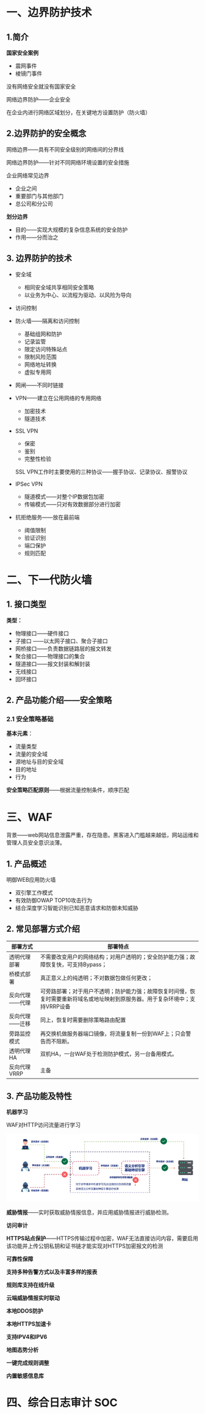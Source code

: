 # 一、边界防护技术

## 1.简介

**国家安全案例**

- 震网事件
- 棱镜门事件

没有网络安全就没有国家安全 



网络边界防护——企业安全

在企业内进行网络区域划分，在关键地方设置防护（防火墙）



## 2.边界防护的安全概念



网络边界——具有不同安全级别的网络间的分界线

网络边界防护——针对不同网络环境设置的安全措施



企业网络常见边界

- 企业之间
- 重要部门与其他部门
- 总公司和分公司



**划分边界**

- 目的——实现大规模的复杂信息系统的安全防护
- 作用——分而治之



## 3. 边界防护的技术

- 安全域

  - 相同安全域共享相同安全策略
  - 以业务为中心、以流程为驱动、以风险为导向

- 访问控制

- 防火墙——隔离和访问控制

  - 基础组网和防护
  - 记录监管
  - 限定访问特殊站点
  - 限制风险范围
  - 网络地址转换
  - 虚拟专用网

- 网闸——不同时链接

- VPN——建立在公用网络的专用网络

  - 加密技术
  - 隧道技术

- SSL VPN

  - 保密
  - 鉴别
  - 完整性检验

  SSL VPN工作时主要使用的三种协议——握手协议、记录协议、报警协议

- IPSec VPN

  - 隧道模式——对整个IP数据包加密
  - 传输模式——只对有效数据部分进行加密

- 抗拒绝服务——放在最前端

  - 阈值限制
  - 验证识别
  - 端口保护
  - 规则匹配



# 二、下一代防火墙

## 1. 接口类型

**类型：**

- 物理接口——硬件接口
- 子接口 ——以太网子接口、聚合子接口
- 网桥接口——负责数据链路层的报文转发
- 聚合接口——物理接口的集合
- 隧道接口——报文封装和解封装
- 无线接口
- 回环接口

### 



## 2. 产品功能介绍——安全策略



### 2.1 安全策略基础

**基本元素**：

- 流量类型
- 流量的安全域
- 源地址与目的安全域
- 目的地址
- 行为

**安全策略匹配原则**——根据流量控制条件，顺序匹配







# 三、WAF



背景——web网站信息泄露严重，存在隐患。黑客进入门槛越来越低，网站运维和管理人员安全意识淡薄。



## 1.  产品概述

明御WEB应用防火墙

- 双引擎工作模式
- 有效防御OWAP TOP10攻击行为
- 结合深度学习智能识别已知恶意请求和防御未知威胁

## 2.  常见部署方式介绍

| 部署方式       | 部署特点                                                     |
| -------------- | ------------------------------------------------------------ |
| 透明代理部署   | 不需要改变用户的网络结构；对用户透明的；安全防护能力强；故障恢复快，可支持Bypass； |
| 桥模式部署     | 真正意义上的纯透明；不对数据包做任何更改；                   |
| 反向代理——代理 | 可旁路部署；对于用户不透明；防护能力强；故障恢复时间慢，恢复时需要重新将域名或地址映射到原服务器。用于复杂环境中；支持VRRP设备 |
| 反向代理——迁移 | 同上，恢复时需要删除策略路由配置                             |
| 旁路监控模式   | 再交换机做服务器端口镜像，将流量复制一份到WAF上；只会警告而不阻断。 |
| 透明代理HA     | 双机HA，一台WAF处于检测防护模式，另一台备用模式。            |
| 反向代理VRRP   | 主备                                                         |



## 3. 产品功能及特性

**机器学习**

WAF对HTTP访问流量进行学习

![image-20220526141837120](网络安全产品认知.assets/image-20220526141837120.png)

**威胁情报**——实时获取威胁情报信息，并应用威胁情报进行威胁检测。

**访问审计**

**HTTPS站点保护**——HTTPS传输过程中加密，WAF无法直接访问内容，需要启用该功能并上传公钥私钥和证书链才能实现对HTTPS加密报文的检测



**可靠性保障**

**支持多种告警方式以及丰富多样的报表**

**规则库支持在线升级**

**云端威胁情报实时联动**

**本地DDOS防护**

**本地HTTPS加速卡**

**支持IPV4和IPV6**

**地图态势分析**

**一键完成规则调整**

**内置敏感信息库**



# 四、综合日志审计 SOC



